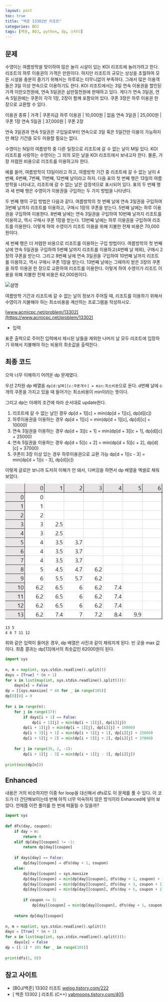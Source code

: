 ```yaml
---
layout: post
toc: true
title: "백준 13302번 리조트"
categories: BOJ
tags: [백준, BOJ, python, dp, 스터디]
---
```


## 문제
수영이는 여름방학을 맞이하여 많은 놀이 시설이 있는 KOI 리조트에 놀러가려고 한다. 리조트의 하루 이용권의 가격은 만원이다. 하지만 리조트의 규모는 상상을 초월하여 모든 시설을 충분히 즐기기 위해서는 하루로는 터무니없이 부족하다. 그래서 많은 이용객들은 3일 이상 연속으로 이용하기도 한다. KOI 리조트에서는 3일 연속 이용권을 할인된 가격 이만오천원에, 연속 5일권은 삼만칠천원에 판매하고 있다. 게다가 연속 3일권, 연속 5일권에는 쿠폰이 각각 1장, 2장이 함께 포함되어 있다. 쿠폰 3장은 하루 이용권 한 장으로 교환할 수 있다.

이용권 종류 | 가격 | 쿠폰지급
하루 이용권 | 10,000원 | 없음
연속 3일권 | 25,000원 | 쿠폰 1장
연속 5일권 | 37,000원 | 쿠폰 2장

연속 3일권과 연속 5일권은 구입일로부터 연속으로 3일 혹은 5일간만 이용이 가능하지만 해당 기간을 모두 이용할 필요는 없다.

수영이는 N일의 여름방학 중 다른 일정으로 리조트에 갈 수 없는 날이 M일 있다. KOI 리조트를 사랑하는 수영이는 그 외의 모든 날을 KOI 리조트에서 보내고자 한다. 물론, 가장 저렴한 비용으로 리조트를 이용하고자 한다.

예를 들어, 여름방학이 13일이라고 하고, 여름방학 기간 중 리조트에 갈 수 없는 날이 4번째, 6번째, 7번째, 11번째, 12번째 날이라고 하자. 다음 표의 첫 번째 행은 13일의 여름방학을 나타내고, 리조트에 갈 수 없는 날은 검정색으로 표시되어 있다. 표의 두 번째 행과 세 번째 행은 수영이가 이용권을 구입하는 두 가지 방법을 나타낸다.

두 번째 행의 구입 방법은 다음과 같다. 여름방학의 첫 번째 날에 연속 3일권을 구입하여 3번째 날까지 리조트를 이용하고, 구매시 1장의 쿠폰을 받는다. 5번째 날에는 하루 이용권을 구입하여 이용한다. 8번째 날에는 연속 3일권을 구입하여 10번째 날까지 리조트를 이용하고, 역시 구매시 쿠폰 1장을 받는다. 13번째 날에는 하루 이용권을 구입하여 리조트를 이용한다. 이렇게 하여 수영이가 리조트 이용을 위해 지불한 전체 비용은 70,000원이다.

세 번째 행은 더 저렴한 비용으로 리조트를 이용하는 구입 방법이다. 여름방학의 첫 번째 날에 연속 5일권을 구입하여 5번째 날까지 리조트를 이용하고(4번째 날 제외), 구매시 2장의 쿠폰을 받는다. 그리고 8번째 날에 연속 3일권을 구입하여 10번째 날까지 리조트를 이용하고, 역시 구매시 쿠폰 1장을 받는다. 13번째 날에는 그때까지 받은 3장의 쿠폰을 하루 이용권 한 장으로 교환하여 리조트를 이용한다. 이렇게 하여 수영이가 리조트 이용을 위해 지불한 전체 비용은 62,000원이다.

![설명](https://onlinejudgeimages.s3-ap-northeast-1.amazonaws.com/problem/13302/1.png)

여름방학 기간과 리조트에 갈 수 없는 날의 정보가 주어질 때, 리조트를 이용하기 위해서 수영이가 지불해야 하는 최소비용을 계산하는 프로그램을 작성하시오.

[www.acmicpc.net/problem/13302](https://www.acmicpc.net/problem/13302)

* 입력

표준 출력으로 주어진 입력에서 제시된 날들을 제외한 나머지 날 모두 리조트에 입장하기 위해서 지불해야 하는 비용의 최솟값을 출력한다.


## 최종 코드

으악 너무 이해하기 어려운 dp 문제였다.

우선 2차원 dp 배열을 `dp[d:날짜][c:쿠폰개수] = min:최소비용`으로 둔다. d번째 날에 c개의 쿠폰을 가지고 있을 때 들어가는 최소비용이 min이라는 뜻이다.

그리고 dp는 아래의 조건에 따라 순서대로 update한다.

1. 리조트에 갈 수 없는 날인 경우
dp[d + 1][c] = min(dp[d + 1][c], dp[d][c])
2. 하루이용권을 이용하는 경우
dp[d + 1][c] = min(dp[d + 1][c], dp[d][c] + 10000)
3. 연속 3일권을 이용하는 경우
dp[d + 3][c + 1] = min(dp[d + 3][c + 1], dp[d][c] + 25000)
4. 연속 5일권을 이용하는 경우
dp[d + 5][c + 2] = min(dp[d + 5][c + 2], dp[d][c] + 37000)
5. 쿠폰이 3장 이상 있는 경우 하루이용권으로 교환 가능
dp[d + 1][c - 3] = min(dp[d + 1][c - 3], dp[d][c])

이렇게 글로만 보니까 도저히 이해가 안 돼서, 디버깅을 하면서 dp 배열을 엑셀로 채워보았다.

![엑셀사진](https://github.com/summerlunaa/summerlunaa.github.io/blob/master/_posts/image/13302.JPG?raw=true)

```
13 5
4 6 7 11 12
```
위와 같은 입력이 들어온 경우, dp 배열은 사진과 같이 채워지게 된다. 빈 곳을 max 값이다. 최종 결과는 dp[13]에서의 최솟값인 62000원이 된다.


```python
import sys

n, m = map(int, sys.stdin.readline().split())
days = [True] * (n + 1)
for x in list(map(int, sys.stdin.readline().split())):
    days[x] = False
dp = [[sys.maxsize] * 40 for _ in range(105)]
dp[0][0] = 0

for i in range(n):
    for j in range(37):
        if days[i + 1] == False:
            dp[i + 1][j] = min(dp[i + 1][j], dp[i][j])
        dp[i + 1][j] = min(dp[i + 1][j], dp[i][j] + 10000)
        dp[i + 3][j + 1] = min(dp[i + 3][j + 1], dp[i][j] + 25000)
        dp[i + 5][j + 2] = min(dp[i + 5][j + 2], dp[i][j] + 37000)

    for j in range(39, 2, -1):
        dp[i + 1][j - 3] = min(dp[i + 1][j - 3], dp[i][j])

print(min(dp[n]))
```

## Enhanced

내용은 거의 비슷하지만 이중 for loop을 대신해서 dfs로도 이 문제를 풀 수 있다. 이 코드가 더 간단해보이는데 반해 아직 너무 익숙하지 않은 방식이라 Enhanced에 넣어 보았다. 언제쯤 이런 풀이를 한 번에 떠올릴 수 있을까?

```python
import sys

def dfs(day, coupon):
    if day > n:
        return 0
    elif dp[day][coupon] != -1:
        return dp[day][coupon]

    if days[day] == False:
        dp[day][coupon] = dfs(day + 1, coupon)
    else:
        dp[day][coupon] = sys.maxsize
        dp[day][coupon] = min(dp[day][coupon], dfs(day + 1, coupon) + 10000)
        dp[day][coupon] = min(dp[day][coupon], dfs(day + 3, coupon + 1) + 25000)
        dp[day][coupon] = min(dp[day][coupon], dfs(day + 5, coupon + 2) + 37000)

        if coupon >= 3:
            dp[day][coupon] = min(dp[day][coupon], dfs(day + 1, coupon - 3))

    return dp[day][coupon]

n, m = map(int, sys.stdin.readline().split())
days = [True] * (n + 1)
for x in list(map(int, sys.stdin.readline().split())):
    days[x] = False
dp = [[-1] * 101 for _ in range(101)]

print(dfs(1, 0))
```

## 참고 사이트

- [BOJ/백준] 13302 리조트 [welog.tistory.com/222](https://welog.tistory.com/222)
- [ 백준 13302 ] 리조트 (C++) [yabmoons.tistory.com/405](https://yabmoons.tistory.com/405)
